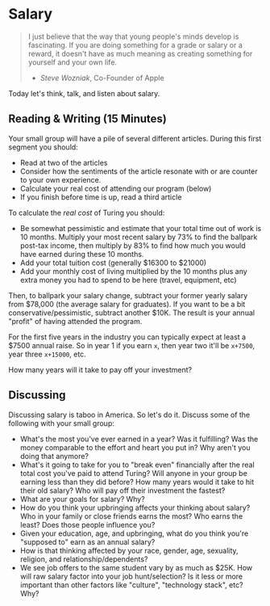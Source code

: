 # Salary

> I just believe that the way that young people's minds develop is fascinating.
> If you are doing something for a grade or salary or a reward, it doesn't have
> as much meaning as creating something for yourself and your own life.
> - *Steve Wozniak*, Co-Founder of Apple

Today let's think, talk, and listen about salary.

## Reading & Writing (15 Minutes)

Your small group will have a pile of several different articles. During this first segment you should:

* Read at two of the articles
* Consider how the sentiments of the article resonate with or are counter to your
own experience.
* Calculate your real cost of attending our program (below)
* If you finish before time is up, read a third article

To calculate the *real cost* of Turing you should:

* Be somewhat pessimistic and estimate that your total time out of work is 10 months. Multiply your most recent salary by 73% to find the ballpark post-tax income, then multiply by 83% to find how much you would have earned during these 10 months.
* Add your total tuition cost (generally $16300 to $21000)
* Add your monthly cost of living multiplied by the 10 months plus any extra money you had to spend to be here (travel, equipment, etc)

Then, to ballpark your salary change, subtract your former yearly salary from $78,000 (the average salary for graduates). If you want to be a bit conservative/pessimistic, subtract another $10K. The result is your annual "profit" of having attended the program.

For the first five years in the industry you can typically expect at least a $7500 annual raise. So in year 1 if you earn `x`, then year two it'll be `x+7500`, year three `x+15000`, etc.

How many years will it take to pay off your investment?

## Discussing

Discussing salary is taboo in America. So let's do it. Discuss some of the
following with your small group:

* What's the most you've ever earned in a year? Was it fulfilling? Was the
money comparable to the effort and heart you put in? Why aren't you doing that
anymore?
* What's it going to take for you to "break even" financially after the real
total cost you've paid to attend Turing? Will anyone in your group be earning less than they did before? How many years would it take to hit their old salary? Who will pay off their investment the fastest?
* What are your goals for salary? Why?
* How do you think your upbringing affects your thinking about salary? Who in your family or close friends earns the most? Who earns the least? Does those people influence you?
* Given your education, age, and upbringing, what do you think you're "supposed to" earn as an annual salary?
* How is that thinking affected by your race, gender, age, sexuality, religion, and relationship/dependents?
* We see job offers to the same student vary by as much as $25K. How will raw salary factor into your job hunt/selection? Is it less or more important than other factors like "culture", "technology stack", etc? Why?
